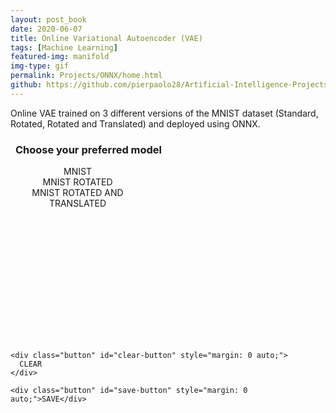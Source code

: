 ```yaml
---
layout: post_book
date: 2020-06-07
title: Online Variational Autoencoder (VAE)
tags: [Machine Learning]
featured-img: manifold
img-type: gif
permalink: Projects/ONNX/home.html
github: https://github.com/pierpaolo28/Artificial-Intelligence-Projects/tree/master/Online%20Learning/ONNX
---
```


Online VAE trained on 3 different versions of the MNIST dataset (Standard, Rotated, Rotated and Translated) and deployed using ONNX.

<link rel="stylesheet" href="style.css" />

<div class="main_body">
  <div class="card elevation" style="height: 318px; width: 250px;">
    <h3 style="text-align: center;">
      Choose your preferred model
    </h3>
    <div
      class="button"
      id="model1"
      style="text-align: center; width: 215px;"
    >
      MNIST
    </div>
    <div
      class="button"
      id="model2"
      style="text-align: center; width: 215px;"
    >
      MNIST ROTATED
    </div>
    <div
      class="button"
      id="model3"
      style="text-align: center; width: 215px;"
    >
      MNIST ROTATED AND TRANSLATED
    </div>
  </div>
  <div class="card elevation">
    <canvas
      class="canvas elevation"
      id="canvas"
      width="280"
      height="280"
    ></canvas>

    <div class="button" id="clear-button" style="margin: 0 auto;">
      CLEAR
    </div>
  </div>
  <div class="card elevation">
    <canvas class="canvas elevation" id="canvas2" width="28" height="28">
    </canvas>

    <div class="button" id="save-button" style="margin: 0 auto;">SAVE</div>
  </div>
</div>

<script src="https://cdn.jsdelivr.net/npm/onnxjs/dist/onnx.min.js"></script>
<script src="script.js"></script>
